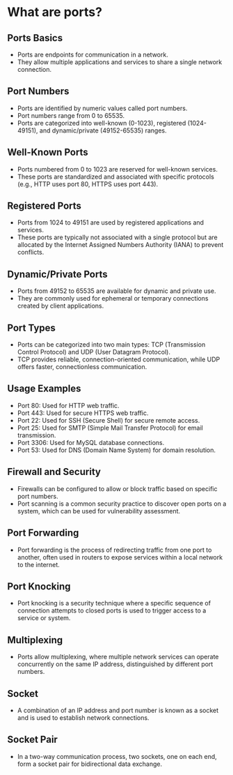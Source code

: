 # What are ports?

## Ports Basics

- Ports are endpoints for communication in a network.
- They allow multiple applications and services to share a single network connection.

## Port Numbers

- Ports are identified by numeric values called port numbers.
- Port numbers range from 0 to 65535.
- Ports are categorized into well-known (0-1023), registered (1024-49151), and dynamic/private (49152-65535) ranges.

## Well-Known Ports

- Ports numbered from 0 to 1023 are reserved for well-known services.
- These ports are standardized and associated with specific protocols (e.g., HTTP uses port 80, HTTPS uses port 443).

## Registered Ports

- Ports from 1024 to 49151 are used by registered applications and services.
- These ports are typically not associated with a single protocol but are allocated by the Internet Assigned Numbers Authority (IANA) to prevent conflicts.

## Dynamic/Private Ports

- Ports from 49152 to 65535 are available for dynamic and private use.
- They are commonly used for ephemeral or temporary connections created by client applications.

## Port Types

- Ports can be categorized into two main types: TCP (Transmission Control Protocol) and UDP (User Datagram Protocol).
- TCP provides reliable, connection-oriented communication, while UDP offers faster, connectionless communication.

## Usage Examples

- Port 80: Used for HTTP web traffic.
- Port 443: Used for secure HTTPS web traffic.
- Port 22: Used for SSH (Secure Shell) for secure remote access.
- Port 25: Used for SMTP (Simple Mail Transfer Protocol) for email transmission.
- Port 3306: Used for MySQL database connections.
- Port 53: Used for DNS (Domain Name System) for domain resolution.

## Firewall and Security

- Firewalls can be configured to allow or block traffic based on specific port numbers.
- Port scanning is a common security practice to discover open ports on a system, which can be used for vulnerability assessment.

## Port Forwarding

- Port forwarding is the process of redirecting traffic from one port to another, often used in routers to expose services within a local network to the internet.

## Port Knocking

- Port knocking is a security technique where a specific sequence of connection attempts to closed ports is used to trigger access to a service or system.

## Multiplexing

- Ports allow multiplexing, where multiple network services can operate concurrently on the same IP address, distinguished by different port numbers.

## Socket

- A combination of an IP address and port number is known as a socket and is used to establish network connections.

## Socket Pair

- In a two-way communication process, two sockets, one on each end, form a socket pair for bidirectional data exchange.